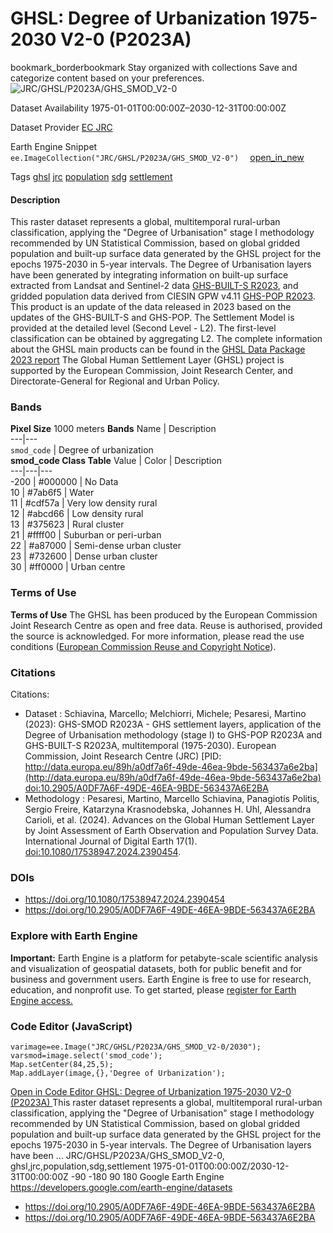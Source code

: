  
#  GHSL: Degree of Urbanization 1975-2030 V2-0 (P2023A) 
bookmark_borderbookmark Stay organized with collections  Save and categorize content based on your preferences. 
![JRC/GHSL/P2023A/GHS_SMOD_V2-0](https://developers.google.com/earth-engine/datasets/images/JRC/JRC_GHSL_P2023A_GHS_SMOD_V2-0_sample.png) 

Dataset Availability
    1975-01-01T00:00:00Z–2030-12-31T00:00:00Z 

Dataset Provider
     [ EC JRC ](https://human-settlement.emergency.copernicus.eu/ghs_smod2023.php) 

Earth Engine Snippet
     `    ee.ImageCollection("JRC/GHSL/P2023A/GHS_SMOD_V2-0")   ` [ open_in_new ](https://code.earthengine.google.com/?scriptPath=Examples:Datasets/JRC/JRC_GHSL_P2023A_GHS_SMOD_V2-0) 

Tags
     [ghsl](https://developers.google.com/earth-engine/datasets/tags/ghsl) [jrc](https://developers.google.com/earth-engine/datasets/tags/jrc) [population](https://developers.google.com/earth-engine/datasets/tags/population) [sdg](https://developers.google.com/earth-engine/datasets/tags/sdg) [settlement](https://developers.google.com/earth-engine/datasets/tags/settlement)
#### Description
This raster dataset represents a global, multitemporal rural-urban classification, applying the "Degree of Urbanisation" stage I methodology recommended by UN Statistical Commission, based on global gridded population and built-up surface data generated by the GHSL project for the epochs 1975-2030 in 5-year intervals. The Degree of Urbanisation layers have been generated by integrating information on built-up surface extracted from Landsat and Sentinel-2 data [GHS-BUILT-S R2023](https://developers.google.com/earth-engine/datasets/catalog/JRC_GHSL_P2023A_GHS_BUILT_S), and gridded population data derived from CIESIN GPW v4.11 [GHS-POP R2023](https://developers.google.com/earth-engine/datasets/catalog/JRC_GHSL_P2023A_GHS_POP). This product is an update of the data released in 2023 based on the updates of the GHS-BUILT-S and GHS-POP. The Settlement Model is provided at the detailed level (Second Level - L2). The first-level classification can be obtained by aggregating L2.
The complete information about the GHSL main products can be found in the [GHSL Data Package 2023 report](https://human-settlement.emergency.copernicus.eu/documents/GHSL_Data_Package_2023.pdf?t=1727170839)
The Global Human Settlement Layer (GHSL) project is supported by the European Commission, Joint Research Center, and Directorate-General for Regional and Urban Policy.
### Bands
**Pixel Size** 1000 meters 
**Bands**
Name | Description  
---|---  
`smod_code` | Degree of urbanization  
**smod_code Class Table**
Value | Color | Description  
---|---|---  
-200 | #000000 | No Data  
10 | #7ab6f5 | Water  
11 | #cdf57a | Very low density rural  
12 | #abcd66 | Low density rural  
13 | #375623 | Rural cluster  
21 | #ffff00 | Suburban or peri-urban  
22 | #a87000 | Semi-dense urban cluster  
23 | #732600 | Dense urban cluster  
30 | #ff0000 | Urban centre  
### Terms of Use
**Terms of Use**
The GHSL has been produced by the European Commission Joint Research Centre as open and free data. Reuse is authorised, provided the source is acknowledged. For more information, please read the use conditions ([European Commission Reuse and Copyright Notice](https://ec.europa.eu/info/legal-notice_en)).
### Citations
Citations:
  * Dataset : Schiavina, Marcello; Melchiorri, Michele; Pesaresi, Martino (2023): GHS-SMOD R2023A - GHS settlement layers, application of the Degree of Urbanisation methodology (stage I) to GHS-POP R2023A and GHS-BUILT-S R2023A, multitemporal (1975-2030). European Commission, Joint Research Centre (JRC) [PID: http://data.europa.eu/89h/a0df7a6f-49de-46ea-9bde-563437a6e2ba](http://data.europa.eu/89h/a0df7a6f-49de-46ea-9bde-563437a6e2ba) [doi:10.2905/A0DF7A6F-49DE-46EA-9BDE-563437A6E2BA](https://doi.org/10.2905/A0DF7A6F-49DE-46EA-9BDE-563437A6E2BA)
  * Methodology : Pesaresi, Martino, Marcello Schiavina, Panagiotis Politis, Sergio Freire, Katarzyna Krasnodebska, Johannes H. Uhl, Alessandra Carioli, et al. (2024). Advances on the Global Human Settlement Layer by Joint Assessment of Earth Observation and Population Survey Data. International Journal of Digital Earth 17(1). [doi:10.1080/17538947.2024.2390454](https://doi.org/10.1080/17538947.2024.2390454).


### DOIs
  * [ https://doi.org/10.1080/17538947.2024.2390454 ](https://doi.org/10.1080/17538947.2024.2390454)
  * [ https://doi.org/10.2905/A0DF7A6F-49DE-46EA-9BDE-563437A6E2BA ](https://doi.org/10.2905/A0DF7A6F-49DE-46EA-9BDE-563437A6E2BA)


### Explore with Earth Engine
**Important:** Earth Engine is a platform for petabyte-scale scientific analysis and visualization of geospatial datasets, both for public benefit and for business and government users. Earth Engine is free to use for research, education, and nonprofit use. To get started, please [register for Earth Engine access.](https://console.cloud.google.com/earth-engine)
### Code Editor (JavaScript)
```
varimage=ee.Image("JRC/GHSL/P2023A/GHS_SMOD_V2-0/2030");
varsmod=image.select('smod_code');
Map.setCenter(84,25,5);
Map.addLayer(image,{},'Degree of Urbanization');
```
[ Open in Code Editor ](https://code.earthengine.google.com/?scriptPath=Examples:Datasets/JRC/JRC_GHSL_P2023A_GHS_SMOD_V2-0)
[ GHSL: Degree of Urbanization 1975-2030 V2-0 (P2023A) ](https://developers.google.com/earth-engine/datasets/catalog/JRC_GHSL_P2023A_GHS_SMOD_V2-0)
This raster dataset represents a global, multitemporal rural-urban classification, applying the "Degree of Urbanisation" stage I methodology recommended by UN Statistical Commission, based on global gridded population and built-up surface data generated by the GHSL project for the epochs 1975-2030 in 5-year intervals. The Degree of Urbanisation layers have been …
JRC/GHSL/P2023A/GHS_SMOD_V2-0, ghsl,jrc,population,sdg,settlement 
1975-01-01T00:00:00Z/2030-12-31T00:00:00Z
-90 -180 90 180 
Google Earth Engine
https://developers.google.com/earth-engine/datasets
  * [ https://doi.org/10.2905/A0DF7A6F-49DE-46EA-9BDE-563437A6E2BA ](https://doi.org/https://human-settlement.emergency.copernicus.eu/ghs_smod2023.php)
  * [ https://doi.org/10.2905/A0DF7A6F-49DE-46EA-9BDE-563437A6E2BA ](https://doi.org/https://developers.google.com/earth-engine/datasets/catalog/JRC_GHSL_P2023A_GHS_SMOD_V2-0)


